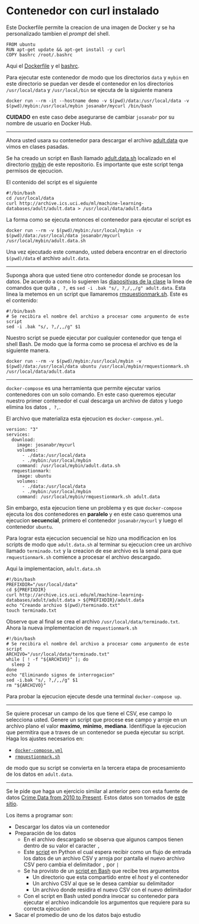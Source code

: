 # Contenedor con curl instalado

Este Dockerfile permite la creacion de una imagen de Docker y se ha personalizado tambien el *prompt* del shell.

```
FROM ubuntu
RUN apt-get update && apt-get install -y curl
COPY bashrc /root/.bashrc
```

Aqui el [Dockerfile](Dockerfile) y el [bashrc](bashrc).

Para ejecutar este contenedor de modo que los directorios `data` y `mybin` en este directorio se puedan ver desde el contenedor en los directorios `/usr/local/data` y `/usr/local/bin` se ejecuta de la siguiente manera

```
docker run --rm -it --hostname demo -v $(pwd)/data:/usr/local/data -v $(pwd)/mybin:/usr/local/mybin josanabr/mycurl /bin/bash
```

**CUIDADO** en este caso debe asegurarse de cambiar `josanabr` por su nombre de usuario en Docker Hub.

---

Ahora usted usara su contenedor para descargar el archivo [adult.data](http://archive.ics.uci.edu/ml/machine-learning-databases/adult/adult.data) que vimos en clases pasadas.

Se ha creado un script en Bash llamado [adult.data.sh](mybin/adult.data.sh) localizado en el directorio [mybin](mybin) de este repositorio. 
Es importante que este script tenga permisos de ejecucion. 

El contenido del script es el siguiente

```
#!/bin/bash
cd /usr/local/data
curl http://archive.ics.uci.edu/ml/machine-learning-databases/adult/adult.data > /usr/local/data/adult.data
```

La forma como se ejecuta entonces el contenedor para ejecutar el script es 

```
docker run --rm -v $(pwd)/mybin:/usr/local/mybin -v $(pwd)/data:/usr/local/data josanabr/mycurl /usr/local/mybin/adult.data.sh
```

Una vez ejecutado este comando, usted debera encontrar en el directorio `$(pwd)/data` el archivo `adult.data`.

---

Suponga ahora que usted tiene otro contenedor donde se procesan los datos.
De acuerdo a como lo sugieren las [diapositivas de la clase](https://docs.google.com/presentation/d/1l0WVWwXJE4K2kDnH-3q1e819doAnW8sneF40s7k78yo/edit?usp=sharing) la linea de comandos que quita `, ?,` es `sed -i .bak "s/, ?,/,,/g" adult.data`.
Esta linea la metemos en un script que llamaremos [rmquestionmark.sh](./mybin/rmquestionmark.sh).
Este es el contenido:

```
#!/bin/bash
# Se recibira el nombre del archivo a procesar como argumento de este script
sed -i .bak "s/, ?,/,,/g" $1
```

Nuestro script se puede ejecutar por cualquier contenedor que tenga el shell Bash.
De modo que la forma como se procesa el archivo es de la siguiente manera.

```
docker run --rm -v $(pwd)/mybin:/usr/local/mybin -v $(pwd)/data:/usr/local/data ubuntu /usr/local/mybin/rmquestionmark.sh /usr/local/data/adult.data
```

---

`docker-compose` es una herramienta que permite ejecutar varios contenedores con un solo comando. 
En este caso queremos ejecutar nuestro primer contenedor el cual descarga un archivo de datos y luego elimina los datos `, ?,`. 

El archivo que materializa esta ejecucion es `docker-compose.yml`.

```
version: "3"
services:
  download:
    image: josanabr/mycurl
    volumes:
      - ./data:/usr/local/data
      - ./mybin:/usr/local/mybin
    command: /usr/local/mybin/adult.data.sh
  rmquestionmark:
    image: ubuntu
    volumes:
      - ./data:/usr/local/data
      - ./mybin:/usr/local/mybin
    command: /usr/local/mybin/rmquestionmark.sh adult.data
```

Sin embargo, esta ejecucion tiene un problema y es que `docker-compose` ejecuta los dos contenedores en **paralelo** y en este caso queremos una ejecucion **secuencial**, primero el contenedor `josanabr/mycurl` y luego el contenedor `ubuntu`.

Para lograr esta ejecucion secuencial se hizo una modificacion en los scripts de modo que `adult.data.sh` al terminar su ejecucion cree un archivo llamado `terminado.txt` y la creacion de ese archivo es la senal para que `rmquestionmark.sh` comience a procesar el archivo descargado.

Aqui la implementacion, `adult.data.sh`

```
#!/bin/bash
PREFIXDIR="/usr/local/data"
cd ${PREFIXDIR}
curl http://archive.ics.uci.edu/ml/machine-learning-databases/adult/adult.data > ${PREFIXDIR}/adult.data
echo "Creando archivo $(pwd)/terminado.txt"
touch terminado.txt
```

Observe que al final se crea el archivo `/usr/local/data/terminado.txt`. 
Ahora la nueva implementacion de `rmquestionmark.sh`

```
#!/bin/bash
# Se recibira el nombre del archivo a procesar como argumento de este script
ARCHIVO="/usr/local/data/terminado.txt"
while [ ! -f "${ARCHIVO}" ]; do
  sleep 2
done
echo "Eliminando signos de interrogacion"
sed -i.bak "s/, ?,/,,/g" $1
rm "${ARCHIVO}"
```

Para probar la ejecucion ejecute desde una terminal `docker-compose up`.

---

Se quiere procesar un campo de los que tiene el CSV, ese campo lo selecciona usted. 
Genere un script que procese ese campo y arroje en un archivo plano el valor **maximo**, **minimo**, **mediana**.
Identifique la ejecucion que permitira que a traves de un contenedor se pueda ejecutar su script.
Haga los ajustes necesarios en:

* [`docker-compose.yml`](docker-compose.yml)
* [`rmquestionmark.sh`](mybin/rmquestionmark.sh)

de modo que su script se convierta en la tercera etapa de procesamiento de los datos en `adult.data`.

---

Se le pide que haga un ejercicio similar al anterior pero con esta fuente de datos [Crime Data from 2010 to Present](https://catalog.data.gov/dataset/crime-data-from-2010-to-present). 
Estos datos son tomados de [este sitio](https://catalog.data.gov/dataset?tags=crime).

Los items a programar son:

* Descargar los datos via un contenedor
* Preparación de los datos
  * En el archivo descargado se observa que algunos campos tienen dentro de su valor el caracter `,`
  * Este [script](processCSV.py) en Python el cual espera recibir como un flujo de entrada los datos de un archivo CSV y arroja por pantalla el nuevo archivo CSV pero cambia el delimitador `,` por `|`
  * Se ha provisto de un [script en Bash](processCSV.sh) que recibe tres argumentos
    * Un directorio que esta compartido entre el *host* y el contenedor
    * Un archivo CSV al que se le desea cambiar su delimitador
    * Un archivo donde residira el nuevo CSV con el nuevo delimitador
  * Con el script en Bash usted pondra invocar su contenedor para ejecutar el archivo indicandole los argumentos que requiere para su correcta ejecucion
* Sacar el promedio de uno de los datos bajo estudio

